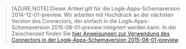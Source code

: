 > [AZURE.NOTE] Dieser Artikel gilt für die Logik-Apps-Schemaversion 2014-12-01-preview. Wir arbeiten mit Hochdruck an der nächsten Version des Connectors, der einfach in die Logik-Apps-Schemaversion 2015-08-01-preview integriert werden kann. In der Zwischenzeit finden Sie [hier Anweisungen zur Verwendung des Connectors in der Logik-Apps-Schemaversion 2015-08-01-preview](https://blogs.msdn.microsoft.com/logicapps/2016/02/25/accessing-v1-apis-and-biztalk-apis-from-logic-apps/).

<!---HONumber=AcomDC_0420_2016-->
